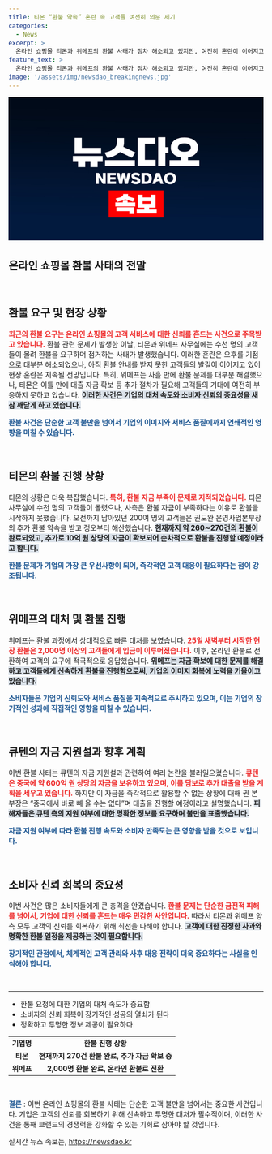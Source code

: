 ```yaml
---
title: 티몬 “환불 약속” 혼란 속 고객들 여전히 의문 제기
categories:
  - News
excerpt: >
  온라인 쇼핑몰 티몬과 위메프의 환불 사태가 점차 해소되고 있지만, 여전히 혼란이 이어지고 있습니다. 환불 금액 부족으로 수천 명의 고객이 몰린 현장, 과연 고객들의 불만은 언제까지 이어질까요?
feature_text: >
  온라인 쇼핑몰 티몬과 위메프의 환불 사태가 점차 해소되고 있지만, 여전히 혼란이 이어지고 있습니다. 환불 금액 부족으로 수천 명의 고객이 몰린 현장, 과연 고객들의 불만은 언제까지 이어질까요?
image: '/assets/img/newsdao_breakingnews.jpg'
---
```


<p><img src="/assets/img/newsdao_breakingnews.jpg" alt="bookingtag 속보" /></p>

<h2 data-ke-size="size30">온라인 쇼핑몰 환불 사태의 전말</h2>

<p data-ke-size="size16">&nbsp;</p>

<h2 data-ke-size="size26">환불 요구 및 현장 상황</h2>

<p><b><span style="color: #ee2323;">최근의 환불 요구는 온라인 쇼핑몰의 고객 서비스에 대한 신뢰를 흔드는 사건으로 주목받고 있습니다.</span></b> 환불 관련 문제가 발생한 이날, 티몬과 위메프 사무실에는 수천 명의 고객들이 몰려 환불을 요구하며 점거하는 사태가 발생했습니다. 이러한 혼란은 오후를 기점으로 대부분 해소되었으나, 아직 환불 안내를 받지 못한 고객들의 발길이 이어지고 있어 현장 혼란은 지속될 전망입니다. 특히, 위메프는 사흘 만에 환불 문제를 대부분 해결했으나, 티몬은 이틀 만에 대출 자금 확보 등 추가 절차가 필요해 고객들의 기대에 여전히 부응하지 못하고 있습니다. <b><span style="background-color: #21538527;">이러한 사건은 기업의 대처 속도와 소비자 신뢰의 중요성을 새삼 깨닫게 하고 있습니다.</span></b> </p>

<p><b><span style="color: #1a5490;">환불 사건은 단순한 고객 불만을 넘어서 기업의 이미지와 서비스 품질에까지 연쇄적인 영향을 미칠 수 있습니다.</span></b></p>

<p data-ke-size="size16">&nbsp;</p>

<h2 data-ke-size="size26">티몬의 환불 진행 상황</h2>

<p>티몬의 상황은 더욱 복잡했습니다. <b><span style="color: #ee2323;">특히, 환불 자금 부족이 문제로 지적되었습니다.</span></b> 티몬 사무실에 수천 명의 고객들이 몰렸으나, 사측은 환불 자금이 부족하다는 이유로 환불을 시작하지 못했습니다. 오전까지 남아있던 200여 명의 고객들은 권도완 운영사업본부장의 추가 환불 약속을 받고 정오부터 해산했습니다. <b><span style="background-color: #21538527;">현재까지 약 260∼270건의 환불이 완료되었고, 추가로 10억 원 상당의 자금이 확보되어 순차적으로 환불을 진행할 예정이라고 합니다.</span></b></p>

<p><b><span style="color: #1a5490;">환불 문제가 기업의 가장 큰 우선사항이 되어, 즉각적인 고객 대응이 필요하다는 점이 강조됩니다.</span></b></p>

<p data-ke-size="size16">&nbsp;</p>

<h2 data-ke-size="size26">위메프의 대처 및 환불 진행</h2>

<p>위메프는 환불 과정에서 상대적으로 빠른 대처를 보였습니다. <b><span style="color: #ee2323;">25일 새벽부터 시작한 현장 환불은 2,000명 이상의 고객들에게 입금이 이루어졌습니다.</span></b> 이후, 온라인 환불로 전환하여 고객의 요구에 적극적으로 응답했습니다. <b><span style="background-color: #21538527;">위메프는 자금 확보에 대한 문제를 해결하고 고객들에게 신속하게 환불을 진행함으로써, 기업의 이미지 회복에 노력을 기울이고 있습니다.</span></b></p>

<p><b><span style="color: #1a5490;">소비자들은 기업의 신뢰도와 서비스 품질을 지속적으로 주시하고 있으며, 이는 기업의 장기적인 성과에 직접적인 영향을 미칠 수 있습니다.</span></b></p>

<p data-ke-size="size16">&nbsp;</p>

<h2 data-ke-size="size26">큐텐의 자금 지원설과 향후 계획</h2>

<p>이번 환불 사태는 큐텐의 자금 지원설과 관련하여 여러 논란을 불러일으켰습니다. <b><span style="color: #ee2323;">큐텐은 중국에 약 600억 원 상당의 자금을 보유하고 있으며, 이를 담보로 추가 대출을 받을 계획을 세우고 있습니다.</span></b> 하지만 이 자금을 즉각적으로 활용할 수 없는 상황에 대해 권 본부장은 “중국에서 바로 빼 올 수는 없다”며 대출을 진행할 예정이라고 설명했습니다. <b><span style="background-color: #21538527;">피해자들은 큐텐 측의 지원 여부에 대한 명확한 정보를 요구하며 불만을 표출했습니다.</span></b></p>

<p><b><span style="color: #1a5490;">자금 지원 여부에 따라 환불 진행 속도와 소비자 만족도는 큰 영향을 받을 것으로 보입니다.</span></b></p>

<p data-ke-size="size16">&nbsp;</p>

<h2 data-ke-size="size26">소비자 신뢰 회복의 중요성</h2>

<p>이번 사건은 많은 소비자들에게 큰 충격을 안겼습니다. <b><span style="color: #ee2323;">환불 문제는 단순한 금전적 피해를 넘어서, 기업에 대한 신뢰를 흔드는 매우 민감한 사안입니다.</span></b> 따라서 티몬과 위메프 양측 모두 고객의 신뢰를 회복하기 위해 최선을 다해야 합니다. <b><span style="background-color: #21538527;">고객에 대한 진정한 사과와 명확한 환불 일정을 제공하는 것이 필요합니다.</span></b></p>

<p><b><span style="color: #1a5490;">장기적인 관점에서, 체계적인 고객 관리와 사후 대응 전략이 더욱 중요하다는 사실을 인식해야 합니다.</span></b></p>

<p data-ke-size="size16">&nbsp;</p>

<hr>

<ul>
    <li>환불 요청에 대한 기업의 대처 속도가 중요함</li>
    <li>소비자의 신뢰 회복이 장기적인 성공의 열쇠가 된다</li>
    <li>정확하고 투명한 정보 제공이 필요하다</li>
</ul>

<table>
    <tr>
        <td style="text-align: center; height: 17px;"><b>기업명</b></td>
        <td style="text-align: center; height: 17px;"><b>환불 진행 상황</b></td>
    </tr>
    <tr>
        <td style="text-align: center; height: 17px;"><b>티몬</b></td>
        <td style="text-align: center; height: 17px;"><b>현재까지 270건 환불 완료, 추가 자금 확보 중</b></td>
    </tr>
    <tr>
        <td style="text-align: center; height: 17px;"><b>위메프</b></td>
        <td style="text-align: center; height: 17px;"><b>2,000명 환불 완료, 온라인 환불로 전환</b></td>
    </tr>
</table>

<p data-ke-size="size16">&nbsp;</p>

<p><b><span style="color: #1a5490;">결론</span></b> : 이번 온라인 쇼핑몰의 환불 사태는 단순한 고객 불만을 넘어서는 중요한 사건입니다. 기업은 고객의 신뢰를 회복하기 위해 신속하고 투명한 대처가 필수적이며, 이러한 사건을 통해 브랜드의 경쟁력을 강화할 수 있는 기회로 삼아야 할 것입니다.</p>
실시간 뉴스 속보는, <a href="https://newsdao.kr" rel="dofollow">https://newsdao.kr</a>


